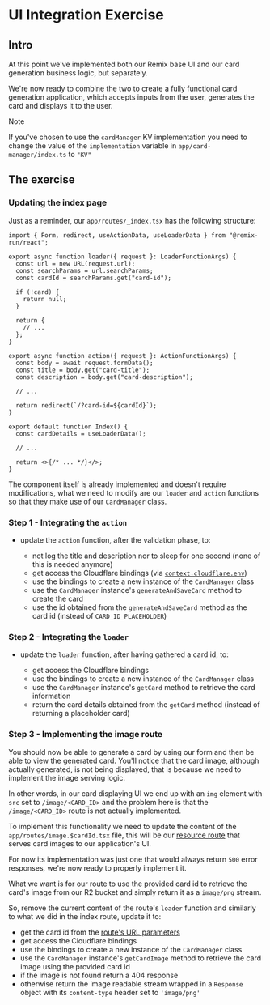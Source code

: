 # UI Integration Exercise

## Intro

At this point we've implemented both our Remix base UI and our card generation business logic, but separately.

We're now ready to combine the two to create a fully functional card generation application, which accepts inputs from the user, generates the card and displays it to the user.

> [!Note]
> If you've chosen to use the `cardManager` KV implementation you need to change the value
> of the `implementation` variable in `app/card-manager/index.ts` to `"KV"`

## The exercise

### Updating the index page

Just as a reminder, our `app/routes/_index.tsx` has the following structure:

```tsx
import { Form, redirect, useActionData, useLoaderData } from "@remix-run/react";

export async function loader({ request }: LoaderFunctionArgs) {
  const url = new URL(request.url);
  const searchParams = url.searchParams;
  const cardId = searchParams.get("card-id");

  if (!card) {
    return null;
  }

  return {
    // ...
  };
}

export async function action({ request }: ActionFunctionArgs) {
  const body = await request.formData();
  const title = body.get("card-title");
  const description = body.get("card-description");

  // ...

  return redirect(`/?card-id=${cardId}`);
}

export default function Index() {
  const cardDetails = useLoaderData();

  // ...

  return <>{/* ... */}</>;
}
```

The component itself is already implemented and doesn't require modifications, what we need to modify are
our `loader` and `action` functions so that they make use of our `CardManager` class.

### Step 1 - Integrating the `action`

- update the `action` function, after the validation phase, to:

  - not log the title and description nor to sleep for one second (none of this is needed anymore)
  - get access the Cloudflare bindings (via [`context.cloudflare.env`](https://remix.run/docs/en/main/guides/vite#bindings))
  - use the bindings to create a new instance of the `CardManager` class
  - use the `CardManager` instance's `generateAndSaveCard` method to create the card
  - use the id obtained from the `generateAndSaveCard` method as the card id (instead of `CARD_ID_PLACEHOLDER`)

### Step 2 - Integrating the `loader`

- update the `loader` function, after having gathered a card id, to:

  - get access the Cloudflare bindings
  - use the bindings to create a new instance of the `CardManager` class
  - use the `CardManager` instance's `getCard` method to retrieve the card information
  - return the card details obtained from the `getCard` method (instead of returning a placeholder card)

### Step 3 - Implementing the image route

You should now be able to generate a card by using our form and then be able to view the generated card. You'll notice that the card image, although actually generated, is not being displayed, that is because we need to implement the image serving logic.

In other words, in our card displaying UI we end up with an `img` element with `src` set to `/image/<CARD_ID>` and the problem here is that the `/image/<CARD_ID>` route is not actually implemented.

To implement this functionality we need to update the content of the `app/routes/image.$cardId.tsx` file, this will be our [resource route](https://remix.run/docs/en/main/guides/resource-routes) that serves card images to our application's UI.

For now its implementation was just one that would always return `500` error responses, we're now ready to properly implement it.

What we want is for our route to use the provided card id to retrieve the card's image from our R2 bucket and simply return it as a `image/png` stream.

So, remove the current content of the route's `loader` function and similarly to what we did in the index route, update it to:

- get the card id from the [route's URL parameters](https://remix.run/docs/en/main/file-conventions/routes#dynamic-segments)
- get access the Cloudflare bindings
- use the bindings to create a new instance of the `CardManager` class
- use the `CardManager` instance's `getCardImage` method to retrieve the card image using the provided card id
- if the image is not found return a 404 response
- otherwise return the image readable stream wrapped in a `Response` object with its `content-type` header set to `'image/png'`
